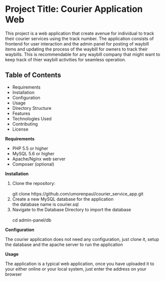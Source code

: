 <h1>Project Title: Courier Application Web</h1>
<p>This project is a web application that create avenue for individual to track their courier services using the track number. The application consists of frontend for user interaction and the admin panel for posting of waybill items and updating the process of the waybill for owners to track their waybills. This is recommendable for any waybill company that might want to keep track of thier waybill activities for seamless operation.
</p>

<h2>Table of Contents</h2>
<ul>
<li>Requirements</li>
<li>Installation</li>
<li>Configuration</li>
<li>Usage</li>
<li>Directory Structure</li>
<li>Features</li>
<li>Technologies Used</li>
<li>Contributing</li>
<li>License</li>
</ul>
<strong>Requirements</strong>
<ul>
<li> PHP 5.5 or higher</li>
<li>MySQL 5.6 or higher</li>
<li>Apache/Nginx web server</li>
<li>Composer (optional)</li>
</ul>
<strong>Installation</strong>
<ol>
<li>Clone the repository:</li><br>
git clone https://github.com/umorenpaul/courier_service_app.git
<li> Create a new MySQL database for the application</li>
  the database name is courier.sql
<li>Navigate to the Database Directory to import the database</li><br>
  cd admin-panel/db
</ol>
<strong>Configuration</strong>
<p>The courier application does not need any configuration, just clone it, setup the database and the apache server to run the application </p>
<strong>Usage</strong>
<p> The application is a typical web application, once you have uploaded it to your either online or your local system, just enter the address on your browser</p>



